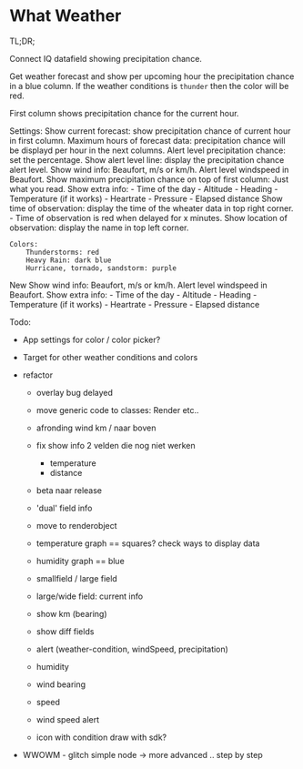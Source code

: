 # What Weather

TL;DR;

Connect IQ datafield showing precipitation chance.

Get weather forecast and show per upcoming hour the precipitation chance in a blue column.
If the weather conditions is `thunder` then the color will be red.

First column shows precipitation chance for the current hour.

Settings:
	Show current forecast: show precipitation chance of current hour in first column.
	Maximum hours of forecast data: precipitation chance will be displayd per hour in the next columns.
	Alert level precipitation chance: set the percentage.
	Show alert level line: display the precipitation chance alert level.
	Show wind info: Beaufort, m/s or km/h.
	Alert level windspeed in Beaufort.
	Show maximum precipitation chance on top of first column: Just what you read.
	Show extra info:
		- Time of the day
		- Altitude
		- Heading
		- Temperature (if it works)
		- Heartrate
		- Pressure
		- Elapsed distance
	Show time of observation: display the time of the wheater data in top right corner.
		- Time of observation is red when delayed for x minutes.
	Show location of observation: display the name in top left corner.

	Colors:
		Thunderstorms: red
		Heavy Rain: dark blue
		Hurricane, tornado, sandstorm: purple 
		    		       
New
	Show wind info: Beaufort, m/s or km/h.
	Alert level windspeed in Beaufort.
	Show extra info:
		- Time of the day
		- Altitude
		- Heading
		- Temperature (if it works)
		- Heartrate
		- Pressure
		- Elapsed distance
	
Todo:
 - App settings for color / color picker?
 - Target for other weather conditions and colors
 
 - refactor
	- overlay bug delayed
	- move generic code to classes: Render etc..
	

	- afronding wind km / naar boven
	- fix show info 2 velden die nog niet werken
		- temperature
		- distance
	- beta naar release
	- 'dual' field info
	
	- move to renderobject 
	- temperature graph == squares?  check ways to display data
	- humidity graph == blue

	- smallfield / large field
	- large/wide field: current info

	- show km (bearing)
	- show diff fields
	- alert (weather-condition, windSpeed, precipitation)

	- humidity
	- wind bearing
	- speed 
	- wind speed alert
	- icon with condition draw with sdk?

- WWOWM - glitch simple node -> more advanced .. step by step



